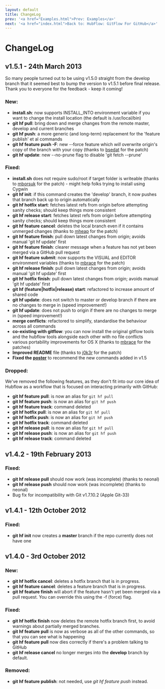 ```yaml
---
layout: default
title: ChangeLog
prev: '<a href="Examples.html">Prev: Examples</a>'
next: '<a href="index.html">Back to: HubFlow: GitFlow For GitHub</a>'
---
```

# ChangeLog

## v1.5.1 - 24th March 2013

So many people turned out to be using v1.5.0 straight from the develop branch that it seemed best to bump the version to v1.5.1 before final release.  Thank you to everyone for the feedback - keep it coming!

### New:

* __install.sh__: now supports INSTALL_INTO environment variable if you want to change the install location (the default is /usr/local/bin)
* __git hf pull__: bring down and merge changes from the remote master, develop and current branches
* __git hf push__: a more generic (and long-term) replacement for the 'feature publish' et al commands
* __git hf feature push -F__: new --force feature which _will_ overwrite origin's copy of the branch with your copy (thanks to [bsedat](https://github.com/bsedat) for the patch)
* __git hf update__: new --no-prune flag to disable 'git fetch --prune'

### Fixed:

* __install.sh__ does not require sudo/root if target folder is writeable (thanks to [mborsuk](https://github.com/mborsuk) for the patch) - might help folks trying to install using Cygwin
* __git hf init__: if this command creates the 'develop' branch, it now pushes that branch back up to origin automatically
* __git hf hotfix start__: fetches latest refs from origin before attempting sanity checks; should keep things more consistent
* __git hf release start__: fetches latest refs from origin before attempting sanity checks; should keep things more consistent
* __git hf feature cancel__: deletes the local branch even if it contains unmerged changes (thanks to [mheap](https://github.com/mheap) for the patch)
* __git hf feature finish__: pull down latest changes from origin; avoids manual 'git hf update' first
* __git hf feature finish__: clearer message when a feature has not yet been merged via a GitHub pull request
* __git hf feature submit__: now supports the VISUAL and EDITOR environment variables (thanks to [mbrace](https://github.com/mbrace) for the patch)
* __git hf release finish__: pull down latest changes from origin; avoids manual 'git hf update' first
* __git hf hotfix finish__: pull down latest changes from origin; avoids manual 'git hf update' first
* __git hf (feature|hotfix|release) start__: refactored to increase amount of shared code
* __git hf update__: does not switch to master or develop branch if there are no changes to merge in (speed improvement!)
* __git hf update__: does not push to origin if there are no changes to merge in (speed improvement!)
* __merge conflicts__: refactored to simplify, standardise the behaviour across all commands
* __co-existing with gitflow__: you can now install the original gitflow tools and the hubflow tools alongside each other with no file conflicts
* various portability improvements for OS X (thanks to [mbrace](https://github.com/mbrace) for the patches)
* __Improved README__ file (thanks to [j0k3r](https://github.com/j0k3r) for the patch)
* __Fixed the [poster](http://datasift.github.com/gitflow/GitFlowForGitHub.html#the_poster)__ to recommend the new commands added in v1.5

### Dropped:

We've removed the following features, as they don't fit into our core idea of Hubflow as a workflow that is focused on interacting primarily with GitHub:

* __git hf feature pull__: is now an alias for `git hf pull`
* __git hf feature push__: is now an alias for `git hf push`
* __git hf feature track__: command deleted
* __git hf hotfix pull__: is now an alias for `git hf pull`
* __git hf hotfix push__: is now an alias for `git hf push`
* __git hf hotfix track__: command deleted
* __git hf release pull__: is now an alias for `git hf pull`
* __git hf release push__: is now an alias for `git hf push`
* __git hf release track__: command deleted

## v1.4.2 - 19th February 2013

### Fixed:

* __git hf release pull__ should now work (was incomplete) (thanks to neonal)
* __git hf release push__ should now work (was incomplete) (thanks to neonal)
* Bug fix for incompatibility with Git v1.7.10.2 (Apple Git-33)

## v1.4.1 - 12th October 2012

### Fixed:

* __git hf init__ now creates a __master__ branch if the repo currently does not have one

## v1.4.0 - 3rd October 2012

### New:

* __git hf hotfix cancel__: deletes a hotfix branch that is in progress.
* __git hf feature cancel__: deletes a feature branch that is in progress.
* __git hf feature finish__ will abort if the feature hasn't yet been merged via a pull request. You can override this using the -f (force) flag.

### Fixed:

* __git hf hotfix finish__ now deletes the remote hotfix branch first, to avoid warnings about partially merged branches.
* __git hf feature pull__ is now as verbose as all of the other commands, so that you can see what is happening
* __git hf feature pull__ now dies correctly if there's a problem talking to GitHub
* __git hf release cancel__ no longer merges into the __develop__ branch by default.

### Removed:

* __git hf feature publish__: not needed, use _git hf feature push_ instead.